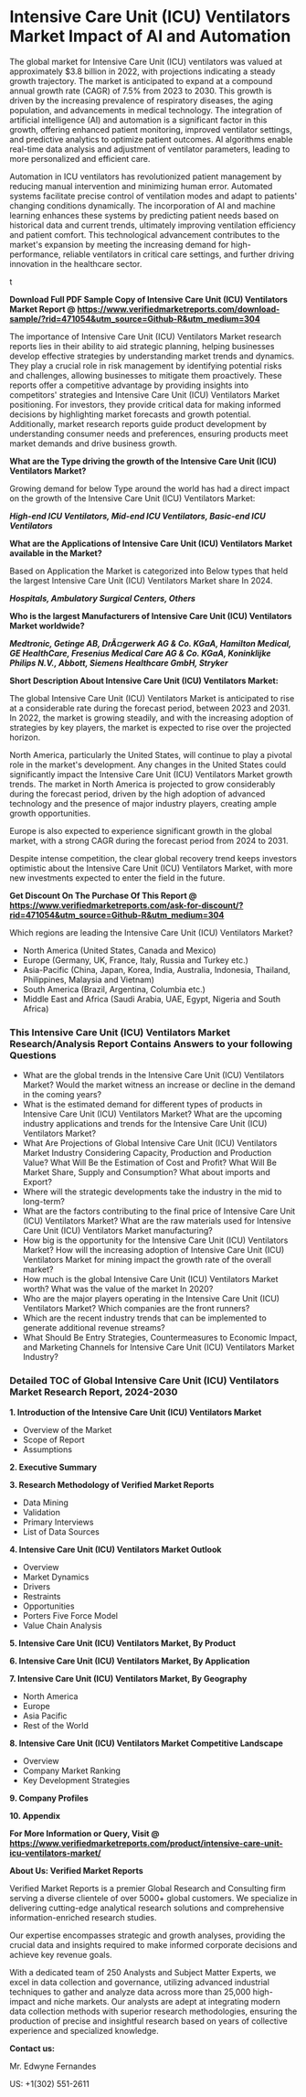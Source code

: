 <meta name="title" content="Global Intensive Care Unit (ICU) Ventilators Market Impact of AI and Automation"><meta name="description" content="The global market for Intensive Care Unit (ICU) ventilators was valued at approximately $3.8 billion in 2022, with projections indicating a steady growth trajectory. T"><meta name="title" content="Intensive Care Unit (ICU) Ventilators Market Size, Share, Scope, Trends, Growth, Opportunities, Analysis, Forecast"><h1>Intensive Care Unit (ICU) Ventilators Market Impact of AI and Automation</h1><p>The global market for Intensive Care Unit (ICU) ventilators was valued at approximately $3.8 billion in 2022, with projections indicating a steady growth trajectory. The market is anticipated to expand at a compound annual growth rate (CAGR) of 7.5% from 2023 to 2030. This growth is driven by the increasing prevalence of respiratory diseases, the aging population, and advancements in medical technology. The integration of artificial intelligence (AI) and automation is a significant factor in this growth, offering enhanced patient monitoring, improved ventilator settings, and predictive analytics to optimize patient outcomes. AI algorithms enable real-time data analysis and adjustment of ventilator parameters, leading to more personalized and efficient care.</p><p>Automation in ICU ventilators has revolutionized patient management by reducing manual intervention and minimizing human error. Automated systems facilitate precise control of ventilation modes and adapt to patients' changing conditions dynamically. The incorporation of AI and machine learning enhances these systems by predicting patient needs based on historical data and current trends, ultimately improving ventilation efficiency and patient comfort. This technological advancement contributes to the market's expansion by meeting the increasing demand for high-performance, reliable ventilators in critical care settings, and further driving innovation in the healthcare sector.</p>t</p><p id="" class=""><strong>Download Full PDF Sample Copy of Intensive Care Unit (ICU) Ventilators Market Report @ <a href="https://www.verifiedmarketreports.com/download-sample/?rid=471054&utm_source=Github-R&utm_medium=304" target="_blank">https://www.verifiedmarketreports.com/download-sample/?rid=471054&utm_source=Github-R&utm_medium=304</a></strong></p><p>The importance of&nbsp;Intensive Care Unit (ICU) Ventilators Market research reports lies in their ability to aid strategic planning, helping businesses develop effective strategies by understanding market trends and dynamics. They play a crucial role in risk management by identifying potential risks and challenges, allowing businesses to mitigate them proactively. These reports offer a competitive advantage by providing insights into competitors' strategies and Intensive Care Unit (ICU) Ventilators Market positioning. For investors, they provide critical data for making informed decisions by highlighting market forecasts and growth potential. Additionally, market research reports guide product development by understanding consumer needs and preferences, ensuring products meet market demands and drive business growth.</p><p><strong>What are the&nbsp;Type driving the growth of the Intensive Care Unit (ICU) Ventilators Market?</strong></p><p id="" class="">Growing demand for below Type around the world has had a direct impact on the growth of the Intensive Care Unit (ICU) Ventilators Market:</p><em><strong>High-end ICU Ventilators, Mid-end ICU Ventilators, Basic-end ICU Ventilators</strong></em></p><strong>What are the&nbsp;Applications&nbsp;of Intensive Care Unit (ICU) Ventilators Market available in the Market?</strong></p><p id="" class="">Based on Application the Market is categorized into Below types that held the largest Intensive Care Unit (ICU) Ventilators Market share In 2024.</p><em><strong>Hospitals, Ambulatory Surgical Centers, Others</strong></em></p><strong>Who is the largest Manufacturers of Intensive Care Unit (ICU) Ventilators Market worldwide?</strong></p><p><em><strong>Medtronic, Getinge AB, DrÃ¤gerwerk AG & Co. KGaA, Hamilton Medical, GE HealthCare, Fresenius Medical Care AG & Co. KGaA, Koninklijke Philips N.V., Abbott, Siemens Healthcare GmbH, Stryker</strong></em></p><p id="" class=""><strong>Short Description About Intensive Care Unit (ICU) Ventilators Market:</strong></p><p>The global Intensive Care Unit (ICU) Ventilators Market is anticipated to rise at a considerable rate during the forecast period, between 2023 and 2031. In 2022, the market is growing steadily, and with the increasing adoption of strategies by key players, the market is expected to rise over the projected horizon.</p><p>North America, particularly the United States, will continue to play a pivotal role in the market's development. Any changes in the United States could significantly impact the Intensive Care Unit (ICU) Ventilators Market growth trends. The market in North America is projected to grow considerably during the forecast period, driven by the high adoption of advanced technology and the presence of major industry players, creating ample growth opportunities.</p><p>Europe is also expected to experience significant growth in the global market, with a strong CAGR during the forecast period from 2024 to 2031.</p><p>Despite intense competition, the clear global recovery trend keeps investors optimistic about the Intensive Care Unit (ICU) Ventilators Market, with more new investments expected to enter the field in the future.</p><p id="" class=""><strong>Get Discount On The Purchase Of This Report @ <a href="https://www.verifiedmarketreports.com/ask-for-discount/?rid=471054&utm_source=Github-R&utm_medium=304" target="_blank">https://www.verifiedmarketreports.com/ask-for-discount/?rid=471054&utm_source=Github-R&utm_medium=304</a></strong></p>Which regions are leading the Intensive Care Unit (ICU) Ventilators Market?</p><ul><li>North America (United States, Canada and Mexico)</li><li>Europe (Germany, UK, France, Italy, Russia and Turkey etc.)</li><li>Asia-Pacific (China, Japan, Korea, India, Australia, Indonesia, Thailand, Philippines, Malaysia and Vietnam)</li><li>South America (Brazil, Argentina, Columbia etc.)</li><li>Middle East and Africa (Saudi Arabia, UAE, Egypt, Nigeria and South Africa)</li></ul><h3 id="" class="">This Intensive Care Unit (ICU) Ventilators Market Research/Analysis Report Contains Answers to your following Questions</h3><ul><li>What are the global trends in the Intensive Care Unit (ICU) Ventilators Market? Would the market witness an increase or decline in the demand in the coming years?</li><li>What is the estimated demand for different types of products in Intensive Care Unit (ICU) Ventilators Market? What are the upcoming industry applications and trends for the Intensive Care Unit (ICU) Ventilators Market?</li><li>What Are Projections of Global Intensive Care Unit (ICU) Ventilators Market Industry Considering Capacity, Production and Production Value? What Will Be the Estimation of Cost and Profit? What Will Be Market Share, Supply and Consumption? What about imports and Export?</li><li>Where will the strategic developments take the industry in the mid to long-term?</li><li>What are the factors contributing to the final price of Intensive Care Unit (ICU) Ventilators Market? What are the raw materials used for Intensive Care Unit (ICU) Ventilators Market manufacturing?</li><li>How big is the opportunity for the Intensive Care Unit (ICU) Ventilators Market? How will the increasing adoption of Intensive Care Unit (ICU) Ventilators Market for mining impact the growth rate of the overall market?</li><li>How much is the global Intensive Care Unit (ICU) Ventilators Market worth? What was the value of the market In 2020?</li><li>Who are the major players operating in the Intensive Care Unit (ICU) Ventilators Market? Which companies are the front runners?</li><li>Which are the recent industry trends that can be implemented to generate additional revenue streams?</li><li>What Should Be Entry Strategies, Countermeasures to Economic Impact, and Marketing Channels for Intensive Care Unit (ICU) Ventilators Market Industry?</li></ul><h3 id="" class="">Detailed TOC of Global Intensive Care Unit (ICU) Ventilators Market Research Report, 2024-2030</h3><p id="" class=""><strong>1. Introduction of the Intensive Care Unit (ICU) Ventilators Market</strong></p><ul><li>Overview of the Market</li><li>Scope of Report</li><li>Assumptions</li></ul><p id="" class=""><strong>2. Executive Summary</strong></p><p id="" class=""><strong>3. Research Methodology of Verified Market Reports</strong></p><ul><li>Data Mining</li><li>Validation</li><li>Primary Interviews</li><li>List of Data Sources</li></ul><p id="" class=""><strong>4. Intensive Care Unit (ICU) Ventilators Market Outlook</strong></p><ul><li>Overview</li><li>Market Dynamics</li><li>Drivers</li><li>Restraints</li><li>Opportunities</li><li>Porters Five Force Model</li><li>Value Chain Analysis</li></ul><p id="" class=""><strong>5. Intensive Care Unit (ICU) Ventilators Market, By Product</strong></p><p id="" class=""><strong>6. Intensive Care Unit (ICU) Ventilators Market, By Application</strong></p><p id="" class=""><strong>7. Intensive Care Unit (ICU) Ventilators Market, By Geography</strong></p><ul><li>North America</li><li>Europe</li><li>Asia Pacific</li><li>Rest of the World</li></ul><p id="" class=""><strong>8. Intensive Care Unit (ICU) Ventilators Market Competitive Landscape</strong></p><ul><li>Overview</li><li>Company Market Ranking</li><li>Key Development Strategies</li></ul><p id="" class=""><strong>9. Company Profiles</strong></p><p id="" class=""><strong>10. Appendix</strong></p><p id="" class=""><strong>For More Information or Query, Visit @ <a href="https://www.verifiedmarketreports.com/product/intensive-care-unit-icu-ventilators-market/" target="_blank">https://www.verifiedmarketreports.com/product/intensive-care-unit-icu-ventilators-market/</a></strong></p><p id="" class=""><strong>About Us: Verified Market Reports</strong></p><p id="" class="">Verified Market Reports is a premier Global Research and Consulting firm serving a diverse clientele of over 5000+ global customers. We specialize in delivering cutting-edge analytical research solutions and comprehensive information-enriched research studies.</p><p id="" class="">Our expertise encompasses strategic and growth analyses, providing the crucial data and insights required to make informed corporate decisions and achieve key revenue goals.</p><p id="" class="">With a dedicated team of 250 Analysts and Subject Matter Experts, we excel in data collection and governance, utilizing advanced industrial techniques to gather and analyze data across more than 25,000 high-impact and niche markets. Our analysts are adept at integrating modern data collection methods with superior research methodologies, ensuring the production of precise and insightful research based on years of collective experience and specialized knowledge.</p><p id="" class=""><strong>Contact us:</strong></p><p id="" class="">Mr. Edwyne Fernandes</p><p id="" class="">US: +1(302) 551-2611</p>